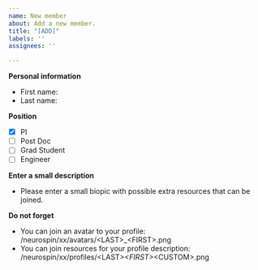 ```yaml
---
name: New member
about: Add a new member.
title: "[ADD]"
labels: ''
assignees: ''

---
```


**Personal information**
- First name:
- Last name:

**Position**
- [X] PI
- [ ] Post Doc
- [ ] Grad Student
- [ ] Engineer

**Enter a small description**
- Please enter a small biopic with possible extra resources that can be joined.

**Do not forget**
- You can join an avatar to your profile: /neurospin/xx/avatars/\<LAST\>_\<FIRST\>.png
- You can join resources for your profile description: /neurospin/xx/profiles/\<LAST\>_\<FIRST\>_\<CUSTOM\>.png
